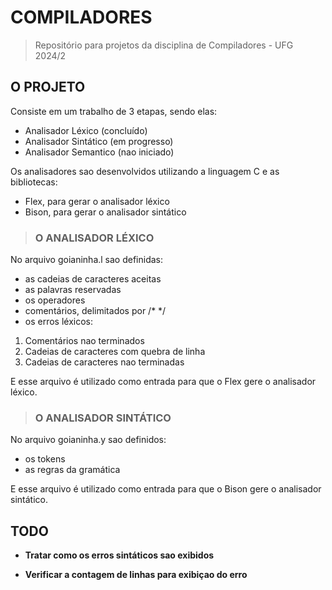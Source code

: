 # COMPILADORES
> Repositório para projetos da disciplina de Compiladores - UFG 2024/2

## O PROJETO

Consiste em um trabalho de 3 etapas, sendo elas:
- Analisador Léxico (concluído)
- Analisador Sintático (em progresso)
- Analisador Semantico (nao iniciado)

Os analisadores sao desenvolvidos utilizando a linguagem C e as bibliotecas:
- Flex, para gerar o analisador léxico
- Bison, para gerar o analisador sintático

> ### O ANALISADOR LÉXICO

No arquivo goianinha.l sao definidas:
- as cadeias de caracteres aceitas
- as palavras reservadas
- os operadores
- comentários, delimitados por /* */
- os erros léxicos:
1. Comentários nao terminados
2. Cadeias de caracteres com quebra de linha
3. Cadeias de caracteres nao terminadas

E esse arquivo é utilizado como entrada para que o Flex gere o analisador léxico.

> ### O ANALISADOR SINTÁTICO

No arquivo goianinha.y sao definidos:
- os tokens
- as regras da gramática

E esse arquivo é utilizado como entrada para que o Bison gere o analisador sintático.

## TODO

- **Tratar como os erros sintáticos sao exibidos**

- **Verificar a contagem de linhas para exibiçao do erro**